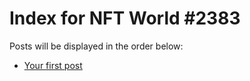 # Index for NFT World #2383
Posts will be displayed in the order below:

- [Your first post](./001-first.md)


